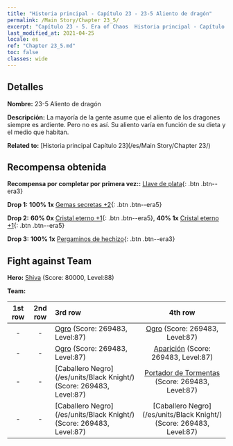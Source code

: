 ```yaml
---
title: "Historia principal - Capítulo 23 - 23-5 Aliento de dragón"
permalink: /Main Story/Chapter 23_5/
excerpt: "Capítulo 23 - 5. Era of Chaos  Historia principal - Capítulo 23_5. 23-5 Aliento de dragón"
last_modified_at: 2021-04-25
locale: es
ref: "Chapter 23_5.md"
toc: false
classes: wide
---
```


## Detalles

 **Nombre:** 23-5 Aliento de dragón

 **Descripción:** La mayoría de la gente asume que el aliento de los dragones siempre es ardiente. Pero no es así. Su aliento varía en función de su dieta y el medio que habitan.

 **Related to:** [Historia principal Capítulo 23](/es/Main Story/Chapter 23/)

## Recompensa obtenida

 **Recompensa por completar por primera vez::** [Llave de plata](/ItemsES/con_693/){: .btn .btn--era3}

 **Drop 1:** **100% 1x** [Gemas secretas +2](/ItemsES/mat_79/){: .btn .btn--era5}

 **Drop 2:** **60% 0x** [Cristal eterno +1](/ItemsES/mat_73/){: .btn .btn--era5}, **40% 1x** [Cristal eterno +1](/ItemsES/mat_73/){: .btn .btn--era5}

 **Drop 3:** **100% 1x** [Pergaminos de hechizo](/ItemsES/con_694/){: .btn .btn--era3}


## Fight against Team
 **Hero:** [Shiva](/es/heroes/Shiva/) (Score: 80000, Level:88)

 **Team:**


  | 1st row | 2nd row | 3rd row | 4th row |
  |:----:|:----:|:----|:----:|
  | - | - | [Ogro](/es/units/Ogre/) (Score: 269483, Level:87)  | [Ogro](/es/units/Ogre/) (Score: 269483, Level:87)  |
  | - | - | [Ogro](/es/units/Ogre/) (Score: 269483, Level:87)  | [Aparición](/es/units/Wight/) (Score: 269483, Level:87)  |
  | - | - | [Caballero Negro](/es/units/Black Knight/) (Score: 269483, Level:87)  | [Portador de Tormentas](/es/units/Stormbringer/) (Score: 269483, Level:87)  |
  | - | - | [Caballero Negro](/es/units/Black Knight/) (Score: 269483, Level:87)  | [Caballero Negro](/es/units/Black Knight/) (Score: 269483, Level:87)  |


